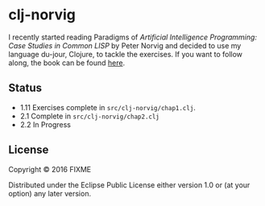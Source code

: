 # clj-norvig

I recently started reading Paradigms of _Artificial Intelligence Programming: Case Studies in Common LISP_
by Peter Norvig and decided to use my language du-jour, Clojure, to tackle the exercises. If
you want to follow along, the book can be found [here](http://www.amazon.com/Paradigms-Artificial-Intelligence-Programming-Studies/dp/1558601910/ref=asap_bc?ie=UTF8).

##  Status

 * 1.11 Exercises complete in `src/clj-norvig/chap1.clj`.
 * 2.1 Complete in `src/clj-norvig/chap2.clj`
 * 2.2 In Progress

## License

Copyright © 2016 FIXME

Distributed under the Eclipse Public License either version 1.0 or (at
your option) any later version.
